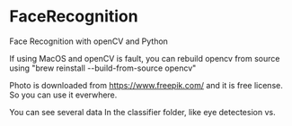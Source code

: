 # FaceRecognition
Face Recognition with openCV and Python


If using MacOS and openCV is fault, you can rebuild opencv from source using "brew reinstall --build-from-source opencv"

Photo is downloaded from https://www.freepik.com/ and it is free license. So you can use it everwhere.

You can see several data In the classifier folder, like eye detectesion vs.
